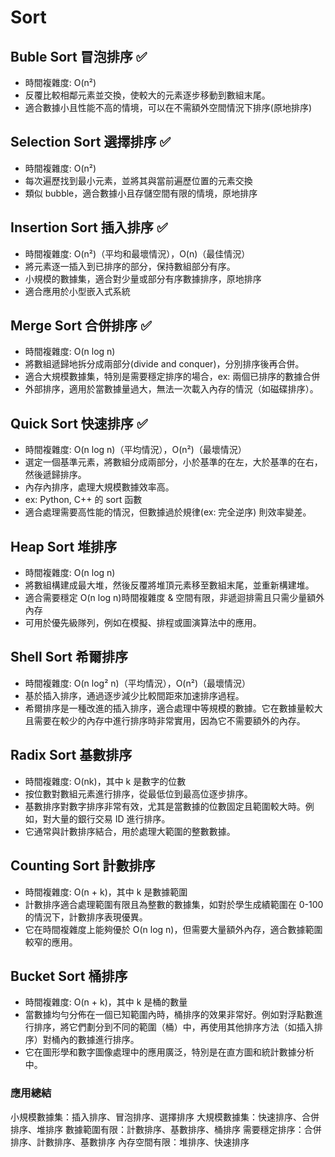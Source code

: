 # Sort

## Buble Sort 冒泡排序 ✅
- 時間複雜度: O(n²)
- 反覆比較相鄰元素並交換，使較大的元素逐步移動到數組末尾。
- 適合數據小且性能不高的情境，可以在不需額外空間情況下排序(原地排序)

## Selection Sort 選擇排序 ✅
- 時間複雜度: O(n²)
- 每次遍歷找到最小元素，並將其與當前遍歷位置的元素交換
- 類似 bubble，適合數據小且存儲空間有限的情境，原地排序

## Insertion Sort 插入排序 ✅
- 時間複雜度: O(n²)（平均和最壞情況），O(n)（最佳情況）
- 將元素逐一插入到已排序的部分，保持數組部分有序。
- 小規模的數據集，適合對少量或部分有序數據排序，原地排序
- 適合應用於小型嵌入式系統

## Merge Sort 合併排序 ✅
- 時間複雜度: O(n log n)
- 將數組遞歸地拆分成兩部分(divide and conquer)，分別排序後再合併。
- 適合大規模數據集，特別是需要穩定排序的場合，ex: 兩個已排序的數據合併
- 外部排序，適用於當數據量過大，無法一次載入內存的情況（如磁碟排序）。

## Quick Sort 快速排序 ✅
- 時間複雜度: O(n log n)（平均情況），O(n²)（最壞情況）
- 選定一個基準元素，將數組分成兩部分，小於基準的在左，大於基準的在右，然後遞歸排序。
- 內存內排序，處理大規模數據效率高。
- ex: Python, C++ 的 sort 函數
- 適合處理需要高性能的情況，但數據過於規律(ex: 完全逆序) 則效率變差。

## Heap Sort 堆排序
- 時間複雜度: O(n log n)
- 將數組構建成最大堆，然後反覆將堆頂元素移至數組末尾，並重新構建堆。
- 適合需要穩定 O(n log n)時間複雜度 & 空間有限，非遞迴排需且只需少量額外內存
- 可用於優先級隊列，例如在模擬、排程或圖演算法中的應用。

## Shell Sort 希爾排序 
- 時間複雜度: O(n log² n)（平均情況），O(n²)（最壞情況）
- 基於插入排序，通過逐步減少比較間距來加速排序過程。
- 希爾排序是一種改進的插入排序，適合處理中等規模的數據。它在數據量較大且需要在較少的內存中進行排序時非常實用，因為它不需要額外的內存。

## Radix Sort 基數排序
- 時間複雜度: O(nk)，其中 k 是數字的位數
- 按位數對數組元素進行排序，從最低位到最高位逐步排序。
- 基數排序對數字排序非常有效，尤其是當數據的位數固定且範圍較大時。例如，對大量的銀行交易 ID 進行排序。
- 它通常與計數排序結合，用於處理大範圍的整數數據。

## Counting Sort 計數排序
- 時間複雜度: O(n + k)，其中 k 是數據範圍
- 計數排序適合處理範圍有限且為整數的數據集，如對於學生成績範圍在 0-100 的情況下，計數排序表現優異。
- 它在時間複雜度上能夠優於 O(n log n)，但需要大量額外內存，適合數據範圍較窄的應用。

## Bucket Sort 桶排序
- 時間複雜度: O(n + k)，其中 k 是桶的數量
- 當數據均勻分佈在一個已知範圍內時，桶排序的效果非常好。例如對浮點數進行排序，將它們劃分到不同的範圍（桶）中，再使用其他排序方法（如插入排序）對桶內的數據進行排序。
- 它在圖形學和數字圖像處理中的應用廣泛，特別是在直方圖和統計數據分析中。

### 應用總結
小規模數據集：插入排序、冒泡排序、選擇排序
大規模數據集：快速排序、合併排序、堆排序
數據範圍有限：計數排序、基數排序、桶排序
需要穩定排序：合併排序、計數排序、基數排序
內存空間有限：堆排序、快速排序